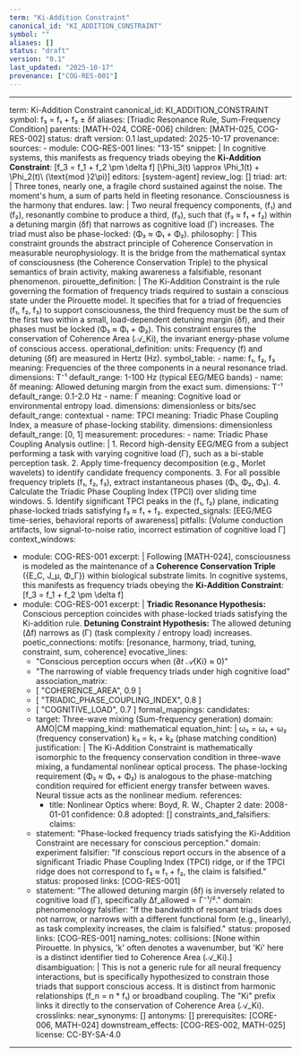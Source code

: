 ```yaml
---
term: "Ki-Addition Constraint"
canonical_id: "KI_ADDITION_CONSTRAINT"
symbol: ""
aliases: []
status: "draft"
version: "0.1"
last_updated: "2025-10-17"
provenance: ["COG-RES-001"]
---
```


---
term: Ki-Addition Constraint
canonical_id: KI_ADDITION_CONSTRAINT
symbol: f₃ = f₁ + f₂ ± δf
aliases: [Triadic Resonance Rule, Sum-Frequency Condition]
parents: [MATH-024, CORE-006]
children: [MATH-025, COG-RES-002]
status: draft
version: 0.1
last_updated: 2025-10-17
provenance:
  sources:
    - module: COG-RES-001
      lines: "13-15"
      snippet: |
        In cognitive systems, this manifests as frequency triads obeying the **Ki-Addition Constraint**:
        [f_3 = f_1 + f_2 \pm \delta f]
        [\Phi_3(t) \approx \Phi_1(t) + \Phi_2(t)\ (\text{mod }2\pi)]
  editors: [system-agent]
  review_log: []
triad:
  art: |
    Three tones, nearly one, a fragile chord sustained against the noise. The moment's hum, a sum of parts held in fleeting resonance. Consciousness is the harmony that endures.
  law: |
    Two neural frequency components, (f₁) and (f₂), resonantly combine to produce a third, (f₃), such that (f₃ ≈ f₁ + f₂) within a detuning margin (δf) that narrows as cognitive load (Γ) increases. The triad must also be phase-locked: (Φ₃ ≈ Φ₁ + Φ₂).
  philosophy: |
    This constraint grounds the abstract principle of Coherence Conservation in measurable neurophysiology. It is the bridge from the mathematical syntax of consciousness (the Coherence Conservation Triple) to the physical semantics of brain activity, making awareness a falsifiable, resonant phenomenon.
pirouette_definition: |
  The Ki-Addition Constraint is the rule governing the formation of frequency triads required to sustain a conscious state under the Pirouette model. It specifies that for a triad of frequencies (f₁, f₂, f₃) to support consciousness, the third frequency must be the sum of the first two within a small, load-dependent detuning margin (δf), and their phases must be locked (Φ₃ ≈ Φ₁ + Φ₂). This constraint ensures the conservation of Coherence Area (𝒜_Ki), the invariant energy-phase volume of conscious access.
operational_definition:
  units: Frequency (f) and detuning (δf) are measured in Hertz (Hz).
  symbol_table:
    - name: f₁, f₂, f₃
      meaning: Frequencies of the three components in a neural resonance triad.
      dimensions: T⁻¹
      default_range: 1-100 Hz (typical EEG/MEG bands)
    - name: δf
      meaning: Allowed detuning margin from the exact sum.
      dimensions: T⁻¹
      default_range: 0.1-2.0 Hz
    - name: Γ
      meaning: Cognitive load or environmental entropy load.
      dimensions: dimensionless or bits/sec
      default_range: contextual
    - name: TPCI
      meaning: Triadic Phase Coupling Index, a measure of phase-locking stability.
      dimensions: dimensionless
      default_range: [0, 1]
  measurement:
    procedures:
      - name: Triadic Phase Coupling Analysis
        outline: |
          1. Record high-density EEG/MEG from a subject performing a task with varying cognitive load (Γ), such as a bi-stable perception task.
          2. Apply time-frequency decomposition (e.g., Morlet wavelets) to identify candidate frequency components.
          3. For all possible frequency triplets (f₁, f₂, f₃), extract instantaneous phases (Φ₁, Φ₂, Φ₃).
          4. Calculate the Triadic Phase Coupling Index (TPCI) over sliding time windows.
          5. Identify significant TPCI peaks in the (f₁, f₂) plane, indicating phase-locked triads satisfying f₃ ≈ f₁ + f₂.
        expected_signals: [EEG/MEG time-series, behavioral reports of awareness]
        pitfalls: [Volume conduction artifacts, low signal-to-noise ratio, incorrect estimation of cognitive load Γ]
context_windows:
  - module: COG-RES-001
    excerpt: |
      Following [MATH-024], consciousness is modeled as the maintenance of a **Coherence Conservation Triple** ({E_C, J_μ, Φ_Γ}) within biological substrate limits. In cognitive systems, this manifests as frequency triads obeying the **Ki-Addition Constraint**: [f_3 = f_1 + f_2 \pm \delta f]
  - module: COG-RES-001
    excerpt: |
      **Triadic Resonance Hypothesis:** Conscious perception coincides with phase-locked triads satisfying the Ki-addition rule.
      **Detuning Constraint Hypothesis:** The allowed detuning (Δf) narrows as (Γ) (task complexity / entropy load) increases.
poetic_connections:
  motifs: [resonance, harmony, triad, tuning, constraint, sum, coherence]
  evocative_lines:
    - "Conscious perception occurs when (∂_t 𝒜_{Ki} ≈ 0)"
    - "The narrowing of viable frequency triads under high cognitive load"
  association_matrix:
    - [ "COHERENCE_AREA", 0.9 ]
    - [ "TRIADIC_PHASE_COUPLING_INDEX", 0.8 ]
    - [ "COGNITIVE_LOAD", 0.7 ]
formal_mappings:
  candidates:
    - target: Three-wave mixing (Sum-frequency generation)
      domain: AMO|CM
      mapping_kind: mathematical
      equation_hint: |
        ω₃ = ω₁ + ω₂ (frequency conservation)
        k₃ = k₁ + k₂ (phase matching condition)
      justification: |
        The Ki-Addition Constraint is mathematically isomorphic to the frequency conservation condition in three-wave mixing, a fundamental nonlinear optical process. The phase-locking requirement (Φ₃ ≈ Φ₁ + Φ₂) is analogous to the phase-matching condition required for efficient energy transfer between waves. Neural tissue acts as the nonlinear medium.
      references:
        - title: Nonlinear Optics
          where: Boyd, R. W., Chapter 2
          date: 2008-01-01
      confidence: 0.8
  adopted: []
constraints_and_falsifiers:
  claims:
    - statement: "Phase-locked frequency triads satisfying the Ki-Addition Constraint are necessary for conscious perception."
      domain: experiment
      falsifier: "If conscious report occurs in the absence of a significant Triadic Phase Coupling Index (TPCI) ridge, or if the TPCI ridge does not correspond to f₃ ≈ f₁ + f₂, the claim is falsified."
      status: proposed
      links: [COG-RES-001]
    - statement: "The allowed detuning margin (δf) is inversely related to cognitive load (Γ), specifically Δf_allowed ∝ Γ⁻¹/²."
      domain: phenomenology
      falsifier: "If the bandwidth of resonant triads does not narrow, or narrows with a different functional form (e.g., linearly), as task complexity increases, the claim is falsified."
      status: proposed
      links: [COG-RES-001]
naming_notes:
  collisions: [None within Pirouette. In physics, 'k' often denotes a wavenumber, but 'Ki' here is a distinct identifier tied to Coherence Area (𝒜_Ki).]
  disambiguation: |
    This is not a generic rule for all neural frequency interactions, but is specifically hypothesized to constrain those triads that support conscious access. It is distinct from harmonic relationships (f_n = n * f₁) or broadband coupling. The "Ki" prefix links it directly to the conservation of Coherence Area (𝒜_Ki).
crosslinks:
  near_synonyms: []
  antonyms: []
  prerequisites: [CORE-006, MATH-024]
  downstream_effects: [COG-RES-002, MATH-025]
license: CC-BY-SA-4.0
---